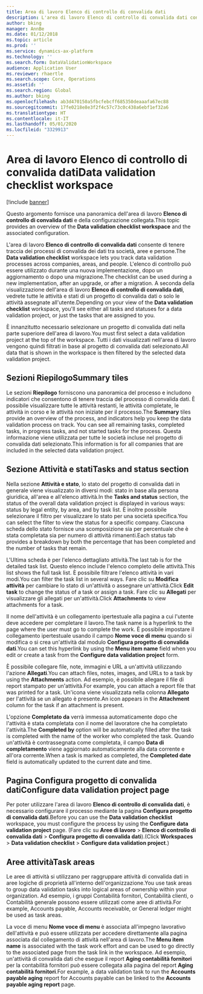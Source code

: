 ```yaml
---
title: Area di lavoro Elenco di controllo di convalida dati
description: L'area di lavoro Elenco di controllo di convalida dati consente di tenere traccia dei processi di convalida dei dati tra società, aree e persone. L'elenco di controllo può essere utilizzato durante una nuova implementazione, dopo un aggiornamento o dopo una migrazione.
author: bking
manager: AnnBe
ms.date: 01/12/2018
ms.topic: article
ms.prod: ''
ms.service: dynamics-ax-platform
ms.technology: ''
ms.search.form: DataValidationWorkspace
audience: Application User
ms.reviewer: rhaertle
ms.search.scope: Core, Operations
ms.assetid: ''
ms.search.region: Global
ms.author: bking
ms.openlocfilehash: ab3d470150a5fbcfebcff685350deaaafa67ec88
ms.sourcegitcommit: 17fe0218e8e3f2f4c57c73c0c438a6ebf1ef32a6
ms.translationtype: HT
ms.contentlocale: it-IT
ms.lasthandoff: 05/01/2020
ms.locfileid: "3329913"
---
```

# <a name="data-validation-checklist-workspace"></a><span data-ttu-id="e71c0-104">Area di lavoro Elenco di controllo di convalida dati</span><span class="sxs-lookup"><span data-stu-id="e71c0-104">Data validation checklist workspace</span></span>

[!include [banner](../includes/banner.md)]

<span data-ttu-id="e71c0-105">Questo argomento fornisce una panoramica dell'area di lavoro **Elenco di controllo di convalida dati** e della configurazione collegata.</span><span class="sxs-lookup"><span data-stu-id="e71c0-105">This topic provides an overview of the **Data validation checklist workspace** and the associated configuration.</span></span>

<span data-ttu-id="e71c0-106">L'area di lavoro **Elenco di controllo di convalida dati** consente di tenere traccia dei processi di convalida dei dati tra società, aree e persone.</span><span class="sxs-lookup"><span data-stu-id="e71c0-106">The **Data validation checklist** workspace lets you track data validation processes across companies, areas, and people.</span></span> <span data-ttu-id="e71c0-107">L'elenco di controllo può essere utilizzato durante una nuova implementazione, dopo un aggiornamento o dopo una migrazione.</span><span class="sxs-lookup"><span data-stu-id="e71c0-107">The checklist can be used during a new implementation, after an upgrade, or after a migration.</span></span> <span data-ttu-id="e71c0-108">A seconda della visualizzazione dell'area di lavoro **Elenco di controllo di convalida dati**, vedrete tutte le attività e stati di un progetto di convalida dati o solo le attività assegnate all'utente.</span><span class="sxs-lookup"><span data-stu-id="e71c0-108">Depending on your view of the **Data validation checklist** workspace, you'll see either all tasks and statuses for a data validation project, or just the tasks that are assigned to you.</span></span>

<span data-ttu-id="e71c0-109">È innanzitutto necessario selezionare un progetto di convalida dati nella parte superiore dell'area di lavoro.</span><span class="sxs-lookup"><span data-stu-id="e71c0-109">You must first select a data validation project at the top of the workspace.</span></span> <span data-ttu-id="e71c0-110">Tutti i dati visualizzati nell'area di lavoro vengono quindi filtrati in base al progetto di convalida dati selezionato.</span><span class="sxs-lookup"><span data-stu-id="e71c0-110">All data that is shown in the workspace is then filtered by the selected data validation project.</span></span>

## <a name="summary-tiles"></a><span data-ttu-id="e71c0-111">Sezioni Riepilogo</span><span class="sxs-lookup"><span data-stu-id="e71c0-111">Summary tiles</span></span>

<span data-ttu-id="e71c0-112">Le sezioni **Riepilogo** forniscono una panoramica del processo e includono indicatori che consentono di tenere traccia del processo di convalida dati. È possibile visualizzare tutte le attività restanti, le attività completate, le attività in corso e le attività non iniziate per il processo.</span><span class="sxs-lookup"><span data-stu-id="e71c0-112">The **Summary** tiles provide an overview of the process, and indicators help you keep the data validation process on track. You can see all remaining tasks, completed tasks, in progress tasks, and not started tasks for the process.</span></span> <span data-ttu-id="e71c0-113">Questa informazione viene utilizzata per tutte le società incluse nel progetto di convalida dati selezionato.</span><span class="sxs-lookup"><span data-stu-id="e71c0-113">This information is for all companies that are included in the selected data validation project.</span></span>

## <a name="tasks-and-status-section"></a><span data-ttu-id="e71c0-114">Sezione Attività e stati</span><span class="sxs-lookup"><span data-stu-id="e71c0-114">Tasks and status section</span></span>

<span data-ttu-id="e71c0-115">Nella sezione **Attività e stato**, lo stato del progetto di convalida dati in generale viene visualizzato in diversi modi: stato in base alla persona giuridica, all'area e all'elenco attività.</span><span class="sxs-lookup"><span data-stu-id="e71c0-115">In the **Tasks and status** section, the status of the overall data validation project is displayed in various ways: status by legal entity, by area, and by task list.</span></span> <span data-ttu-id="e71c0-116">È inoltre possibile selezionare il filtro per visualizzare lo stato per una società specifica.</span><span class="sxs-lookup"><span data-stu-id="e71c0-116">You can select the filter to view the status for a specific company.</span></span> <span data-ttu-id="e71c0-117">Ciascuna scheda dello stato fornisce una scomposizione sia per percentuale che è stata completata sia per numero di attività rimanenti.</span><span class="sxs-lookup"><span data-stu-id="e71c0-117">Each status tab provides a breakdown by both the percentage that has been completed and the number of tasks that remain.</span></span>

<span data-ttu-id="e71c0-118">L'Ultima scheda è per l'elenco dettagliato attività.</span><span class="sxs-lookup"><span data-stu-id="e71c0-118">The last tab is for the detailed task list.</span></span> <span data-ttu-id="e71c0-119">Questo elenco include l'elenco completo delle attività.</span><span class="sxs-lookup"><span data-stu-id="e71c0-119">This list shows the full task list.</span></span>
<span data-ttu-id="e71c0-120">È possibile filtrare l'elenco attività in vari modi.</span><span class="sxs-lookup"><span data-stu-id="e71c0-120">You can filter the task list in several ways.</span></span> <span data-ttu-id="e71c0-121">Fare clic su **Modifica attività** per cambiare lo stato di un'attività o assegnare un'attività.</span><span class="sxs-lookup"><span data-stu-id="e71c0-121">Click **Edit task** to change the status of a task or assign a task.</span></span> <span data-ttu-id="e71c0-122">Fare clic su **Allegati** per visualizzare gli allegati per un'attività.</span><span class="sxs-lookup"><span data-stu-id="e71c0-122">Click **Attachments** to view attachments for a task.</span></span>

<span data-ttu-id="e71c0-123">Il nome dell'attività è un collegamento ipertestuale alla pagina a cui l'utente deve accedere per completare il lavoro.</span><span class="sxs-lookup"><span data-stu-id="e71c0-123">The task name is a hyperlink to the page where the user must go to complete the work.</span></span> <span data-ttu-id="e71c0-124">È possibile impostare il collegamento ipertestuale usando il campo **Nome voce di menu** quando si modifica o si crea un'attività dal modulo **Configura progetto di convalida dati**.</span><span class="sxs-lookup"><span data-stu-id="e71c0-124">You can set this hyperlink by using the **Menu item name** field when you edit or create a task from the **Configure data validation project** form.</span></span>

<span data-ttu-id="e71c0-125">È possibile collegare file, note, immagini e URL a un'attività utilizzando l'azione **Allegati**.</span><span class="sxs-lookup"><span data-stu-id="e71c0-125">You can attach files, notes, images, and URLs to a task by using the **Attachments** action.</span></span> <span data-ttu-id="e71c0-126">Ad esempio, è possibile allegare il file di report stampato per un'attività.</span><span class="sxs-lookup"><span data-stu-id="e71c0-126">For example, you can attach a report file that was printed for a task.</span></span> <span data-ttu-id="e71c0-127">Un'icona viene visualizzata nella colonna **Allegato** per l'attività se un allegato è presente.</span><span class="sxs-lookup"><span data-stu-id="e71c0-127">An icon appears in the **Attachment** column for the task if an attachment is present.</span></span>

<span data-ttu-id="e71c0-128">L'opzione **Completato da** verrà immessa automaticamente dopo che l'attività è stata completata con il nome del lavoratore che ha completato l'attività.</span><span class="sxs-lookup"><span data-stu-id="e71c0-128">The **Completed by** option will be automatically filled after the task is completed with the name of the worker who completed the task.</span></span> <span data-ttu-id="e71c0-129">Quando un'attività è contrassegnata come completata, il campo **Data di completamento** viene aggiornato automaticamente alla data corrente e all'ora corrente.</span><span class="sxs-lookup"><span data-stu-id="e71c0-129">When a task is marked as completed, the **Completed date** field is automatically updated to the current date and time.</span></span>

## <a name="configure-data-validation-project-page"></a><span data-ttu-id="e71c0-130">Pagina Configura progetto di convalida dati</span><span class="sxs-lookup"><span data-stu-id="e71c0-130">Configure data validation project page</span></span>

<span data-ttu-id="e71c0-131">Per poter utilizzare l'area di lavoro **Elenco di controllo di convalida dati**, è necessario configurare il processo mediante la pagina **Configura progetto di convalida dati**.</span><span class="sxs-lookup"><span data-stu-id="e71c0-131">Before you can use the **Data validation checklist** workspace, you must configure the process by using the **Configure data validation project** page.</span></span> <span data-ttu-id="e71c0-132">(Fare clic su **Aree di lavoro** \> **Elenco di controllo di convalida dati** \> **Configura progetto di convalida dati**).</span><span class="sxs-lookup"><span data-stu-id="e71c0-132">(Click **Workspaces** \> **Data validation checklist** \> **Configure data validation project**.)</span></span>

## <a name="task-areas"></a><span data-ttu-id="e71c0-133">Aree attività</span><span class="sxs-lookup"><span data-stu-id="e71c0-133">Task areas</span></span>

<span data-ttu-id="e71c0-134">Le aree di attività si utilizzano per raggruppare attività di convalida dati in aree logiche di proprietà all'interno dell'organizzazione.</span><span class="sxs-lookup"><span data-stu-id="e71c0-134">You use task areas to group data validation tasks into logical areas of ownership within your organization.</span></span> <span data-ttu-id="e71c0-135">Ad esempio, i gruppi Contabilità fornitori, Contabilità clienti, o Contabilità generale possono essere utilizzati come aree di attività.</span><span class="sxs-lookup"><span data-stu-id="e71c0-135">For example, Accounts payable, Accounts receivable, or General ledger might be used as task areas.</span></span>

<span data-ttu-id="e71c0-136">La voce di menu **Nome voce di menu** è associata all'impegno lavorativo dell'attività e può essere utilizzata per accedere direttamente alla pagina associata dal collegamento di attività nell'area di lavoro.</span><span class="sxs-lookup"><span data-stu-id="e71c0-136">The **Menu item name** is associated with the task work effort and can be used to go directly to the associated page from the task link in the workspace.</span></span> <span data-ttu-id="e71c0-137">Ad esempio, un'attività di convalida dati che esegue il report **Aging contabilità fornitori** per la contabilità fornitori può essere collegata alla pagina del report **Aging contabilità fornitori**.</span><span class="sxs-lookup"><span data-stu-id="e71c0-137">For example, a data validation task to run the **Accounts payable aging** report for Accounts payable can be linked to the **Accounts payable aging report** page.</span></span>
